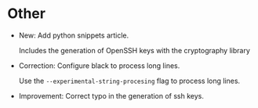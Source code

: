 # Other

* New: Add python snippets article.

    Includes the generation of OpenSSH keys with the cryptography library
    

* Correction: Configure black to process long lines.

    Use the `--experimental-string-procesing` flag to process long lines.
    

* Improvement: Correct typo in the generation of ssh keys.